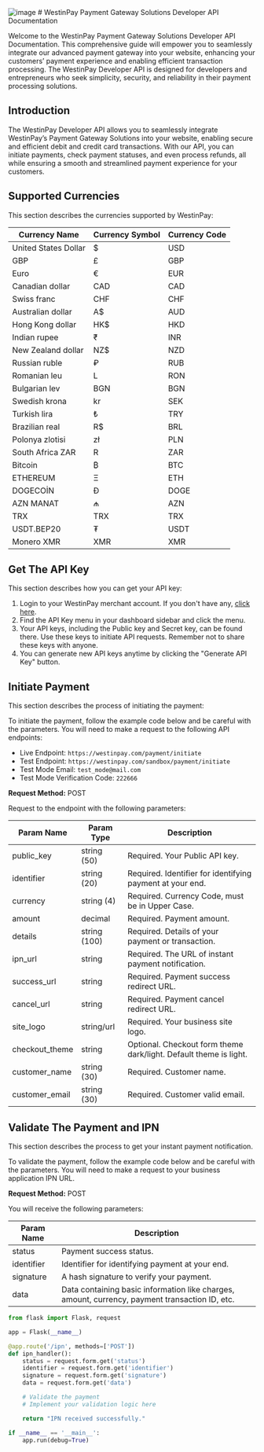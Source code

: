 <img class="w-75" src="https://i.ibb.co/2KbqLG2/Westin-Pay.png" alt="image">
# WestinPay Payment Gateway Solutions Developer API Documentation

Welcome to the WestinPay Payment Gateway Solutions Developer API Documentation. This comprehensive guide will empower you to seamlessly integrate our advanced payment gateway into your website, enhancing your customers’ payment experience and enabling efficient transaction processing. The WestinPay Developer API is designed for developers and entrepreneurs who seek simplicity, security, and reliability in their payment processing solutions.

## Introduction

The WestinPay Developer API allows you to seamlessly integrate WestinPay’s Payment Gateway Solutions into your website, enabling secure and efficient debit and credit card transactions. With our API, you can initiate payments, check payment statuses, and even process refunds, all while ensuring a smooth and streamlined payment experience for your customers.

## Supported Currencies

This section describes the currencies supported by WestinPay:

| Currency Name        | Currency Symbol | Currency Code |
|----------------------|-----------------|---------------|
| United States Dollar | $               | USD           |
| GBP                  | £               | GBP           |
| Euro                 | €               | EUR           |
| Canadian dollar      | CAD             | CAD           |
| Swiss franc          | CHF             | CHF           |
| Australian dollar    | A$              | AUD           |
| Hong Kong dollar     | HK$             | HKD           |
| Indian rupee         | ₹               | INR           |
| New Zealand dollar   | NZ$             | NZD           |
| Russian ruble        | ₽               | RUB           |
| Romanian leu         | L               | RON           |
| Bulgarian lev        | BGN             | BGN           |
| Swedish krona        | kr              | SEK           |
| Turkish lira         | ₺               | TRY           |
| Brazilian real       | R$              | BRL           |
| Polonya zlotisi      | zł              | PLN           |
| South Africa ZAR     | R               | ZAR           |
| Bitcoin              | ₿               | BTC           |
| ETHEREUM             | Ξ               | ETH           |
| DOGECOİN             | Ð               | DOGE          |
| AZN MANAT            | ₼               | AZN           |
| TRX                  | TRX             | TRX           |
| USDT.BEP20           | ₮               | USDT          |
| Monero XMR           | XMR             | XMR           |

## Get The API Key

This section describes how you can get your API key:

1. Login to your WestinPay merchant account. If you don't have any, [click here](https://westinpay.com/register).
2. Find the API Key menu in your dashboard sidebar and click the menu.
3. Your API keys, including the Public key and Secret key, can be found there. Use these keys to initiate API requests. Remember not to share these keys with anyone.
4. You can generate new API keys anytime by clicking the "Generate API Key" button.

## Initiate Payment

This section describes the process of initiating the payment:

To initiate the payment, follow the example code below and be careful with the parameters. You will need to make a request to the following API endpoints:

- Live Endpoint: `https://westinpay.com/payment/initiate`
- Test Endpoint: `https://westinpay.com/sandbox/payment/initiate`
- Test Mode Email: `test_mode@mail.com`
- Test Mode Verification Code: `222666`

**Request Method:** POST

Request to the endpoint with the following parameters:

| Param Name     | Param Type | Description                                       |
|----------------|------------|---------------------------------------------------|
| public_key     | string (50)| Required. Your Public API key.                    |
| identifier     | string (20)| Required. Identifier for identifying payment at your end.|
| currency       | string (4) | Required. Currency Code, must be in Upper Case.  |
| amount         | decimal    | Required. Payment amount.                         |
| details        | string (100)| Required. Details of your payment or transaction.|
| ipn_url        | string     | Required. The URL of instant payment notification.|
| success_url    | string     | Required. Payment success redirect URL.           |
| cancel_url     | string     | Required. Payment cancel redirect URL.            |
| site_logo      | string/url | Required. Your business site logo.                |
| checkout_theme | string     | Optional. Checkout form theme dark/light. Default theme is light.|
| customer_name  | string (30)| Required. Customer name.                          |
| customer_email | string (30)| Required. Customer valid email.                   |

## Validate The Payment and IPN

This section describes the process to get your instant payment notification.

To validate the payment, follow the example code below and be careful with the parameters. You will need to make a request to your business application IPN URL.

**Request Method:** POST

You will receive the following parameters:

| Param Name | Description                                    |
|------------|------------------------------------------------|
| status     | Payment success status.                       |
| identifier | Identifier for identifying payment at your end.|
| signature  | A hash signature to verify your payment.       |
| data       | Data containing basic information like charges, amount, currency, payment transaction ID, etc. |

```python
from flask import Flask, request

app = Flask(__name__)

@app.route('/ipn', methods=['POST'])
def ipn_handler():
    status = request.form.get('status')
    identifier = request.form.get('identifier')
    signature = request.form.get('signature')
    data = request.form.get('data')

    # Validate the payment
    # Implement your validation logic here

    return "IPN received successfully."

if __name__ == '__main__':
    app.run(debug=True)

